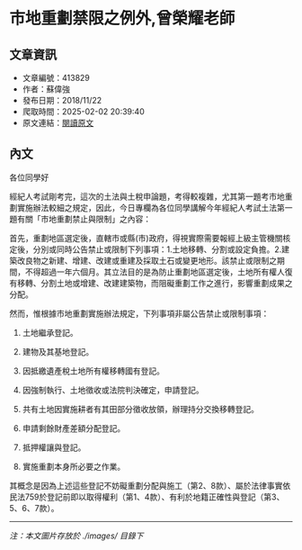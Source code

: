 # 市地重劃禁限之例外,曾榮耀老師

## 文章資訊
- 文章編號：413829
- 作者：蘇偉強
- 發布日期：2018/11/22
- 爬取時間：2025-02-02 20:39:40
- 原文連結：[閱讀原文](https://real-estate.get.com.tw/Columns/detail.aspx?no=413829)

## 內文
各位同學好

經紀人考試剛考完，這次的土法與土稅申論題，考得較複雜，尤其第一題考市地重劃實施辦法較細之規定，因此，今日專欄為各位同學講解今年經紀人考試土法第一題有關「市地重劃禁止與限制」之內容：

首先，重劃地區選定後，直轄市或縣(市)政府，得視實際需要報經上級主管機關核定後，分別或同時公告禁止或限制下列事項：1.土地移轉、分割或設定負擔。2.建築改良物之新建、增建、改建或重建及採取土石或變更地形。該禁止或限制之期間，不得超過一年六個月。其立法目的是為防止重劃地區選定後，土地所有權人復有移轉、分割土地或增建、改建建築物，而阻礙重劃工作之進行，影響重劃成果之分配。

然而，惟根據市地重劃實施辦法規定，下列事項非屬公告禁止或限制事項：

1. 土地繼承登記。

2. 建物及其基地登記。

3. 因抵繳遺產稅土地所有權移轉國有登記。

4. 因強制執行、土地徵收或法院判決確定，申請登記。

5. 共有土地因實施耕者有其田部分徵收放領，辦理持分交換移轉登記。

6. 申請剩餘財產差額分配登記。

7. 抵押權讓與登記。

8. 實施重劃本身所必要之作業。

其概念是因為上述這些登記不妨礙重劃分配與施工（第2、8款）、屬於法律事實依民法759於登記前即以取得權利（第1、4款）、有利於地籍正確性與登記（第3、5、6、7款）。

---
*注：本文圖片存放於 ./images/ 目錄下*
